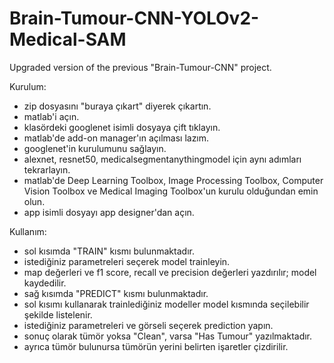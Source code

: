 # Brain-Tumour-CNN-YOLOv2-Medical-SAM
Upgraded version of the previous "Brain-Tumour-CNN" project.

Kurulum:
- zip dosyasını "buraya çıkart" diyerek çıkartın.
- matlab'i açın.
- klasördeki googlenet isimli dosyaya çift tıklayın.
- matlab'de add-on manager'ın açılması lazım.
- googlenet'in kurulumunu sağlayın.
- alexnet, resnet50, medicalsegmentanythingmodel için aynı adımları tekrarlayın.
- matlab'de Deep Learning Toolbox, Image Processing Toolbox, Computer Vision Toolbox ve Medical Imaging Toolbox'un kurulu olduğundan emin olun.
- app isimli dosyayı app designer'dan açın.

Kullanım:
- sol kısımda "TRAIN" kısmı bulunmaktadır.
- istediğiniz parametreleri seçerek model trainleyin.
- map değerleri ve f1 score, recall ve precision değerleri yazdırılır; model kaydedilir.
- sağ kısımda "PREDICT" kısmı bulunmaktadır.
- sol kısımı kullanarak trainlediğiniz modeller model kısmında seçilebilir şekilde listelenir.
- istediğiniz parametreleri ve görseli seçerek prediction yapın.
- sonuç olarak tümör yoksa "Clean", varsa "Has Tumour" yazılmaktadır.
- ayrıca tümör bulunursa tümörün yerini belirten işaretler çizdirilir.
